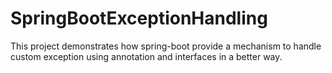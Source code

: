 
# SpringBootExceptionHandling

This project demonstrates how spring-boot provide a mechanism to handle custom exception using annotation and interfaces in a better way.
